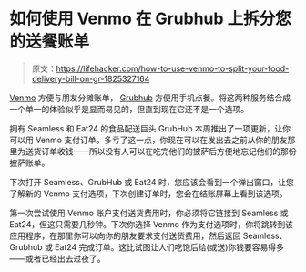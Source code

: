 # 如何使用 Venmo 在 Grubhub 上拆分您的送餐账单

> 原文：<https://lifehacker.com/how-to-use-venmo-to-split-your-food-delivery-bill-on-gr-1825327164>

[Venmo](https://twocents.lifehacker.com/whats-better-apple-pay-cash-vs-google-wallet-vs-venm-1821218263) 方便与朋友分摊账单， [Grubhub](https://lifehacker.com/im-grubhub-cto-maria-belousova-and-this-is-how-i-work-1819373669#_ga=2.161602684.151127572.1523807864-396842925.1520800403) 方便用手机点餐。将这两种服务结合成一个单一的体验似乎是显而易见的，但直到现在它还不是一个选项。



拥有 Seamless 和 Eat24 的食品配送巨头 GrubHub 本周推出了一项更新，让你可以用 Venmo 支付订单。多亏了这一点，你现在可以在发出去之前从你的朋友那里为送货订单收钱——所以没有人可以在吃完他们的披萨后方便地忘记他们的那份披萨账单。

下次打开 Seamless、GrubHub 或 Eat24 时，您应该会看到一个弹出窗口，让您了解新的 Venmo 支付选项，下次创建订单时，您会在结账屏幕上看到该选项。

第一次尝试使用 Venmo 账户支付送货费用时，你必须将它链接到 Seamless 或 Eat24，但这只需要几秒钟。下次你选择 Venmo 作为支付选项时，你将跳转到该应用程序，在那里你可以向你的朋友要求支付送货费用，然后返回 Seamless、Grubhub 或 Eat24 完成订单。这比试图让人们吃饱后给(或送)你钱要容易得多——或者已经出去过夜了。